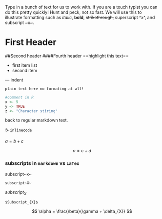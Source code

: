 Type in a bunch of text for us to work with. If you are a touch typist you can do this pretty quickly! Hunt and peck, not so fast. We will use this to illustrate formatting such as *italic*, **bold**, ~~strikethrough,~~ superscript ^x^, and subscript ~x~.  
# First Header
##Second header
####Fourth header 
==highlight this text==

- first item list
- second item

—  indent


```
plain text here no formating at all!
```

```R
#comment in R 
x <- 5
y <- TRUE
z <- "Character stiring"
```

back to regular markdown text. 

:coffee:
`inlinecode`

$a=b+c$


$$
a=c+d
$$

### subscripts in `markdown` vs `LaTex`

subscript~x~

```
subscript~X~
```
$subscript_{X}$

```
$Subscript_{X}$
```

$$
\alpha = \frac{\beta}{\gamma + \delta_{X}}
$$

















```

```